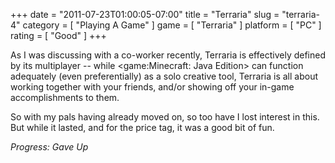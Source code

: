+++
date = "2011-07-23T01:00:05-07:00"
title = "Terraria"
slug = "terraria-4"
category = [ "Playing A Game" ]
game = [ "Terraria" ]
platform = [ "PC" ]
rating = [ "Good" ]
+++

As I was discussing with a co-worker recently, Terraria is effectively defined by its multiplayer -- while <game:Minecraft: Java Edition> can function adequately (even preferentially) as a solo creative tool, Terraria is all about working together with your friends, and/or showing off your in-game accomplishments to them.

So with my pals having already moved on, so too have I lost interest in this.  But while it lasted, and for the price tag, it was a good bit of fun.

<i>Progress: Gave Up</i>